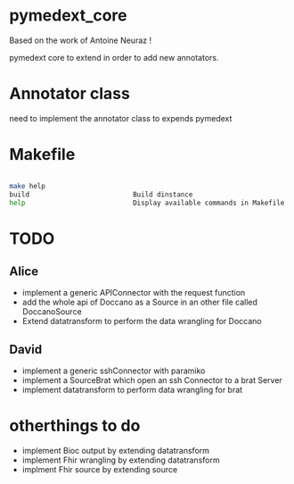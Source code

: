 # pymedext_core
Based on the work of Antoine Neuraz !

pymedext core to extend in order to add new annotators.

# Annotator class
 need to implement the annotator class to expends pymedext

# Makefile

```bash

make help
build                          Build dinstance
help                           Display available commands in Makefile

```

# TODO
## Alice
- implement a generic APIConnector with the request function
- add the whole api of Doccano as a Source in an other file called DoccanoSource
- Extend datatransform to perform the data wrangling for Doccano 

## David
- implement a generic sshConnector with paramiko
- implement a SourceBrat which open an ssh Connector to a brat Server
- implement datatransform to perform data wrangling for brat 


# otherthings to do
- implement Bioc output by extending datatransform
- implement Fhir wrangling by extending datatransform
- implment Fhir source by extending source

